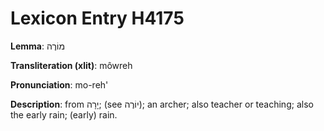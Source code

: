 # Lexicon Entry H4175

**Lemma**: מוֹרֶה

**Transliteration (xlit)**: môwreh

**Pronunciation**: mo-reh'

**Description**:
from יָרָה; (see יוֹרֶה); an archer; also teacher or teaching; also the early rain; (early) rain.
